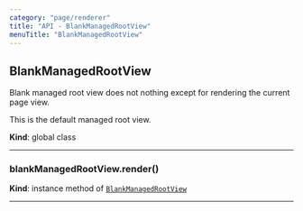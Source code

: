 ```yaml
---
category: "page/renderer"
title: "API - BlankManagedRootView"
menuTitle: "BlankManagedRootView"
---
```


## BlankManagedRootView&nbsp;<a name="BlankManagedRootView" href="https://github.com/seznam/ima/tree/17.5.1/page/renderer/BlankManagedRootView.js#L9" target="_blank"><span class="icon"><i class="fas fa-external-link-alt fa-xs"></i></span></a>
Blank managed root view does not nothing except for rendering the current
page view.

This is the default managed root view.

**Kind**: global class  

* * *

### blankManagedRootView.render()&nbsp;<a name="BlankManagedRootView+render" href="https://github.com/seznam/ima/tree/17.5.1/page/renderer/BlankManagedRootView.js#L19" target="_blank"><span class="icon"><i class="fas fa-external-link-alt fa-xs"></i></span></a>
**Kind**: instance method of [<code>BlankManagedRootView</code>](#BlankManagedRootView)  

* * *

